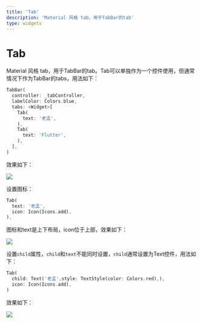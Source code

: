 ```yaml
---
title: 'Tab'
description: 'Material 风格 tab，用于TabBar的tab'
type: widgets
---
```




# Tab

Material 风格 tab，用于TabBar的tab。Tab可以单独作为一个控件使用，但通常情况下作为TabBar的tabs，用法如下：

```dart
TabBar(
  controller: _tabController,
  labelColor: Colors.blue,
  tabs: <Widget>[
    Tab(
      text: '老孟',
    ),
    Tab(
      text: 'Flutter',
    ),
  ],
)
```

效果如下：

![](http://img.laomengit.com/image-20200506151224652.png)



设置图标：

```dart
Tab(
  text: '老孟',
  icon: Icon(Icons.add),
),
```

图标和text是上下布局，icon位于上部，效果如下：

![](http://img.laomengit.com/image-20200506151436493.png)

设置`child`属性，`child`和`text`不能同时设置，`child`通常设置为Text控件，用法如下：

```dart
Tab(
  child: Text('老孟',style: TextStyle(color: Colors.red),),
  icon: Icon(Icons.add),
)
```

效果如下：

![](http://img.laomengit.com/image-20200506151754522.png)

